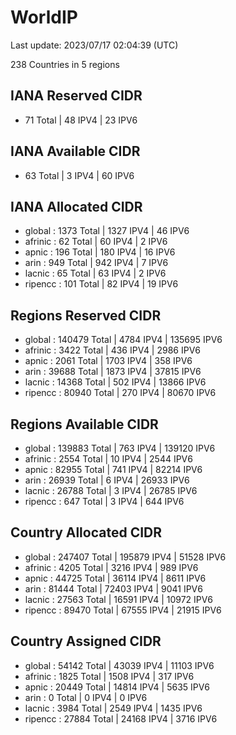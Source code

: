 # WorldIP

Last update: 2023/07/17 02:04:39 (UTC)

238 Countries in 5 regions

## IANA Reserved CIDR

- 71 Total | 48 IPV4 | 23 IPV6

## IANA Available CIDR

- 63 Total | 3 IPV4 | 60 IPV6

## IANA Allocated CIDR

- global : 1373 Total | 1327 IPV4 | 46 IPV6
- afrinic : 62 Total | 60 IPV4 | 2 IPV6
- apnic : 196 Total | 180 IPV4 | 16 IPV6
- arin : 949 Total | 942 IPV4 | 7 IPV6
- lacnic : 65 Total | 63 IPV4 | 2 IPV6
- ripencc : 101 Total | 82 IPV4 | 19 IPV6

## Regions Reserved CIDR

- global : 140479 Total | 4784 IPV4 | 135695 IPV6
- afrinic : 3422 Total | 436 IPV4 | 2986 IPV6
- apnic : 2061 Total | 1703 IPV4 | 358 IPV6
- arin : 39688 Total | 1873 IPV4 | 37815 IPV6
- lacnic : 14368 Total | 502 IPV4 | 13866 IPV6
- ripencc : 80940 Total | 270 IPV4 | 80670 IPV6

## Regions Available CIDR

- global : 139883 Total | 763 IPV4 | 139120 IPV6
- afrinic : 2554 Total | 10 IPV4 | 2544 IPV6
- apnic : 82955 Total | 741 IPV4 | 82214 IPV6
- arin : 26939 Total | 6 IPV4 | 26933 IPV6
- lacnic : 26788 Total | 3 IPV4 | 26785 IPV6
- ripencc : 647 Total | 3 IPV4 | 644 IPV6

## Country Allocated CIDR

- global : 247407 Total | 195879 IPV4 | 51528 IPV6
- afrinic : 4205 Total | 3216 IPV4 | 989 IPV6
- apnic : 44725 Total | 36114 IPV4 | 8611 IPV6
- arin : 81444 Total | 72403 IPV4 | 9041 IPV6
- lacnic : 27563 Total | 16591 IPV4 | 10972 IPV6
- ripencc : 89470 Total | 67555 IPV4 | 21915 IPV6

## Country Assigned CIDR

- global : 54142 Total | 43039 IPV4 | 11103 IPV6
- afrinic : 1825 Total | 1508 IPV4 | 317 IPV6
- apnic : 20449 Total | 14814 IPV4 | 5635 IPV6
- arin : 0 Total | 0 IPV4 | 0 IPV6
- lacnic : 3984 Total | 2549 IPV4 | 1435 IPV6
- ripencc : 27884 Total | 24168 IPV4 | 3716 IPV6
